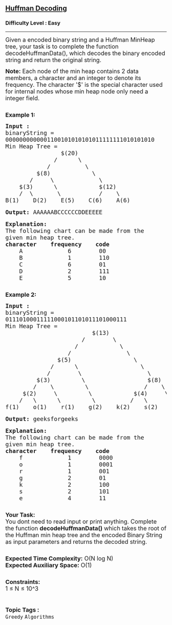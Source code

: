 <h2><a href="https://practice.geeksforgeeks.org/problems/huffman-decoding/1">Huffman Decoding</a></h2><h3>Difficulty Level : Easy</h3><hr><div class="problems_problem_content__Xm_eO"><p><span style="font-size:18px">Given a encoded binary string and a Huffman MinHeap tree, your task is to complete the function decodeHuffmanData(), which decodes the binary encoded string and return the original string.&nbsp;</span></p>

<p><span style="font-size:18px"><strong>Note:</strong> Each node of the min heap contains 2 data members, a character and an integer to denote its frequency. The character '$' is the special character used for internal nodes whose min heap node only need a integer field.</span></p>

<p><br>
<span style="font-size:18px"><strong>Example 1:</strong></span></p>

<pre><span style="font-size:18px"><strong>Input :</strong>
binaryString = 
0000000000001100101010101011111111010101010
Min Heap Tree =  
                $(20)
              /      \
            /          \
         $(8)            \
       /     \             \
    $(3)      \            $(12)
    /  \       \           /    \
B(1)    D(2)    E(5)    C(6)    A(6)</span>

<span style="font-size:18px"><strong>Output:</strong> AAAAAABCCCCCCDDEEEEE</span>

<span style="font-size:18px"><strong>Explanation:</strong>
The following chart can be made from the 
given min heap tree.
<strong>character    frequency    code</strong>
    A             6        00                 
    B             1        110
    C             6        01
    D             2        111    
    E             5        10</span></pre>

<p><br>
<span style="font-size:18px"><strong>Example 2:</strong></span></p>

<pre><span style="font-size:18px"><strong>Input :</strong>
binaryString =
01110100011111000101101011101000111
Min Heap Tree =  
                         $(13)
                      /        \
                    /            \
                  /                \
               $(5)                  \
             /      \                  \
            /        \                   \
         $(3)         \                  $(8)
        /    \         \                /    \
     $(2)     \         \            $(4)     \
    /   \      \         \          /   \      \
f(1)    o(1)    r(1)    g(2)    k(2)    s(2)    e(4)</span>

<span style="font-size:18px"><strong>Output:</strong> geeksforgeeks</span>

<span style="font-size:18px"><strong>Explanation:</strong>
The following chart can be made from the 
given min heap tree.
<strong>character    frequency    code</strong>
    f             1        0000                 
    o             1        0001
    r             1        001
    g             2        01    
    k             2        100
    s             2        101
    e             4        11</span></pre>

<p><br>
<span style="font-size:18px"><strong>Your Task: &nbsp;</strong><br>
You dont need to read input or print anything. Complete the function <strong>decodeHuffmanData()</strong> which takes the root of the Huffman min heap tree and the encoded Binary String as input parameters and returns the decoded string.</span></p>

<p><br>
<span style="font-size:18px"><strong>Expected Time Complexity:</strong> O(N log N)<br>
<strong>Expected Auxiliary Space:</strong> O(1)</span></p>

<p><br>
<span style="font-size:18px"><strong>Constraints:</strong><br>
1 ≤ N ≤ 10^3</span></p>
</div><br><p><span style=font-size:18px><strong>Topic Tags : </strong><br><code>Greedy</code>&nbsp;<code>Algorithms</code>&nbsp;
